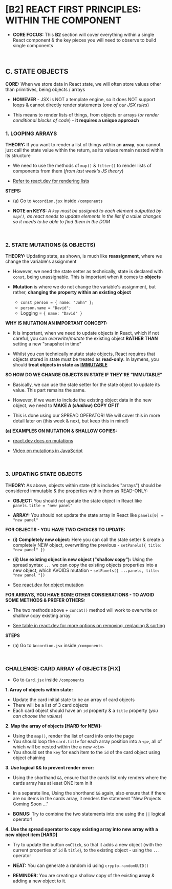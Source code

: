 # [B2] REACT FIRST PRINCIPLES: WITHIN THE COMPONENT

  - **CORE FOCUS:** This **B2** section will cover everything within a single React component & the key pieces you will need to observe to build single components

&nbsp;

## C. STATE OBJECTS

**CORE:** When we store data in React state, we will often store values other than primitives, being objects / arrays

  - **HOWEVER** - JSX is NOT a template engine, so it does NOT support loops & cannot directly render statements (*one of our JSX rules*)

  - This means to render lists of things, from objects or arrays (*or render conditional blocks of code*) - **it requires a unique approach**
  
### 1. LOOPING ARRAYS

**THEORY:** If you want to render a list of things within an **array**, you cannot just call the state value within the return, as its values remain nested within its structure

  - We need to use the methods of `map()` & `filter()` to render lists of components from them (*from last week's JS theory*)

  - [Refer to react.dev for rendering lists](https://react.dev/learn/rendering-lists)

**STEPS:**

  - (a) Go to `Accordion.jsx` inside `/components`

  - **NOTE on KEYS:** *A `key` must be assigned to each element outputted by `map()`, as react needs to update elements in the list if a value changes so it needs to be able to find them in the DOM*

&nbsp;

### 2. STATE MUTATIONS (& OBJECTS)

**THEORY:** Updating state, as shown, is much like **reassignment**, where we change the variable's assignment

  - However, we need the state setter as technically, state is declared with `const`, being unassignable.  This is important when it comes to **objects**

  - **Mutation** is where we do not change the variable's assignment, but rather, **changing the property within an existing object**

      - `const person = { name: "John" };`
      - `person.name = "David";`
      - Logging = `{ name: "David" }`

**WHY IS MUTATION AN IMPORTANT CONCEPT:**

  - It is important, when we need to update objects in React, which if not careful, you can *overwrite*/*mutate* the existing object **RATHER THAN** setting a new "snapshot in time"

  - Whilst you *can* technically mutate state objects, React requires that objects stored in state must be treated as **read-only**.  In laymens, you should **treat objects in state as [IMMUTABLE](https://react.dev/learn/updating-objects-in-state#treat-state-as-read-only)**

**SO HOW DO WE CHANGE OBJECTS IN STATE IF THEY'RE "IMMUTABLE"**

  - Basically, we can use the state setter for the state object to update its value.  This part remains the same.
  
  - However, if we want to include the existing object data in the new object, we need to **MAKE A (*shallow*) COPY OF IT**

  - This is done using our SPREAD OPERATOR!  We will cover this in more detail later on (this week & next, but keep this in mind!)

**(a) EXAMPLES ON MUTATION & SHALLOW COPIES:**

  - [react.dev docs on mutations](https://react.dev/learn/updating-objects-in-state#whats-a-mutation)

  - [Video on mutations in JavaScript](https://youtu.be/gOl6rU1pkL0)

&nbsp;

### 3. UPDATING STATE OBJECTS

**THEORY:** As above, objects within state (this includes "arrays") should be considered immutable & the properties within them as READ-ONLY:

  - **OBJECT:** You should not update the state object in React like `panels.title = "new panel"`

  - **ARRAY:** You should not update the state array in React like `panels[0] = "new panel"`

**FOR OBJECTS - YOU HAVE TWO CHOICES TO UPDATE:**

  - **(i) Completely new object:** Here you can call the state setter & create a completely NEW object, overwriting the previous - `setPanels({ title: "new panel" })`

  - **(ii) Use existing object in new object ("shallow copy"):** Using the spread syntax `...` we can copy the existing objects properties into a new object, which AVOIDS mutation - `setPanels({ ...panels, title: "new panel "})`

  - [See react.dev for object mutation](https://react.dev/learn/updating-objects-in-state)

**FOR ARRAYS, YOU HAVE SOME OTHER CONSIERATIONS - TO AVOID SOME METHODS & PREFER OTHERS:**

  - The two methods above + `concat()` method will work to overwrite or shallow copy existing array

  - [See table in react.dev for more options on removing, replacing & sorting](https://react.dev/learn/updating-arrays-in-state#updating-arrays-without-mutation)

**STEPS**

  - (a) Go to `Accordion.jsx` inside `/components`

&nbsp;

### CHALLENGE: CARD ARRAY of OBJECTS [FIX]

  - Go to `Card.jsx` inside `/components`

**1. Array of objects within state:**
  - Update the card initial state to be an array of card objects
  - There will be a list of 3 card objects
  - Each card object should have an `id` property & a `title` property (*you can choose the values*)

**2. Map the array of objects [HARD for NEW]:**
  - Using the `map()`, render the list of card info onto the page
  - You should loop the `card.title` for each array position into a `<p>`, all of which will be nested within the a new `<div>`
  - You should set the `key` for each item to the `id` of the card object using object chaining

**3. Use logical && to prevent render error:**
  - Using the shorthand `&&`, ensure that the cards list only renders where the cards array has at least ONE item in it
  - In a separate line, Using the shorthand `&&` again, also ensure that if there are no items in the cards array, it renders the statement "New Projects Coming Soon ..."

  - **BONUS:** Try to combine the two statements into one using the `||` logical operator!

**4. Use the spread operator to copy existing array into new array with a new object item [HARD]**
  - Try to update the button `onClick`, so that it adds a new object (with the current properties of `id` & `title`), to the existing object - using the `...` operator
  - **NEAT:** You can generate a random id using `crypto.randomUUID()`

  - **REMINDER:** You are creating a shallow copy of the existing **array** & adding a new object to it.